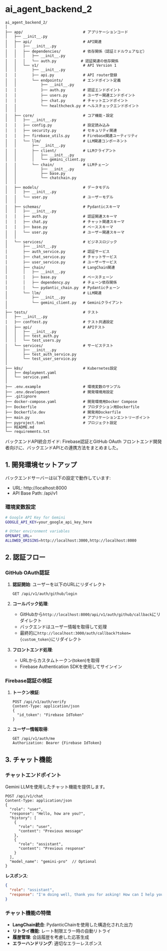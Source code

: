 # ai_agent_backend_2

```
ai_agent_backend_2/
│
├── app/                           # アプリケーションコード
│   ├── __init__.py
│   ├── api/                       # API関連
│   │   ├── __init__.py
│   │   ├── dependencies/          # 依存関係（認証ミドルウェアなど）
│   │   │   ├── __init__.py
│   │   │   └── auth.py           # 認証関連の依存関係
│   │   └── v1/                    # API Version 1
│   │       ├── __init__.py
│   │       ├── api.py             # API router登録
│   │       └── endpoints/         # エンドポイント定義
│   │           ├── __init__.py
│   │           ├── auth.py        # 認証エンドポイント
│   │           ├── users.py       # ユーザー関連エンドポイント
│   │           ├── chat.py        # チャットエンドポイント
│   │           └── healthcheck.py # ヘルスチェックエンドポイント
│   │
│   ├── core/                      # コア機能・設定
│   │   ├── __init__.py
│   │   ├── config.py              # 設定読み込み
│   │   ├── security.py            # セキュリティ関連
│   │   ├── firebase_utils.py      # Firebase関連ユーティリティ
│   │   └── llm/                   # LLM関連コンポーネント
│   │       ├── __init__.py
│   │       ├── client/            # LLMクライアント
│   │       │   ├── __init__.py
│   │       │   └── gemini_client.py
│   │       └── chain/             # LLMチェーン
│   │           ├── __init__.py
│   │           ├── base.py
│   │           └── chatchain.py
│   │
│   ├── models/                    # データモデル
│   │   ├── __init__.py
│   │   └── user.py                # ユーザーモデル
│   │
│   ├── schemas/                   # Pydanticスキーマ
│   │   ├── __init__.py
│   │   ├── auth.py                # 認証関連スキーマ
│   │   ├── chat.py                # チャット関連スキーマ
│   │   ├── base.py                # ベーススキーマ
│   │   └── user.py                # ユーザー関連スキーマ
│   │
│   └── services/                  # ビジネスロジック
│       ├── __init__.py
│       ├── auth_service.py        # 認証サービス
│       ├── chat_service.py        # チャットサービス
│       ├── user_service.py        # ユーザーサービス
│       ├── chain/                 # LangChain関連
│       │   ├── __init__.py
│       │   ├── base.py            # ベースチェーン
│       │   ├── dependency.py      # チェーン依存関係
│       │   └── pydantic_chain.py  # Pydanticチェーン
│       └── llm/                   # LLM関連
│           ├── __init__.py
│           └── gemini_client.py   # Geminiクライアント
│
├── tests/                         # テスト
│   ├── __init__.py
│   ├── conftest.py                # テスト共通設定
│   ├── api/                       # APIテスト
│   │   ├── __init__.py
│   │   ├── test_auth.py
│   │   └── test_users.py
│   └── services/                  # サービステスト
│       ├── __init__.py
│       ├── test_auth_service.py
│       └── test_user_service.py
│
├── k8s/                           # Kubernetes設定
│   ├── deployment.yaml
│   └── service.yaml
│
├── .env.example                   # 環境変数のサンプル
├── .env.development               # 開発環境用設定
├── .gitignore
├── docker-compose.yaml            # 開発環境用Docker Compose
├── Dockerfile                     # プロダクション用Dockerfile
├── Dockerfile.dev                 # 開発用Dockerfile
├── main.py                        # アプリケーションエントリーポイント
├── pyproject.toml                 # プロジェクト設定
├── README.md
└── requirements.txt
```


バックエンドAPI統合ガイド: Firebase認証とGitHub OAuth
フロントエンド開発者向けに、バックエンドAPIとの連携方法をまとめました。

## 1. 開発環境セットアップ
バックエンドサーバーは以下の設定で動作しています:
- URL: http://localhost:8000
- API Base Path: /api/v1

### 環境変数設定
```bash
# Google API Key for Gemini
GOOGLE_API_KEY=your_google_api_key_here

# Other environment variables
OPENAPI_URL=
ALLOWED_ORIGINS=http://localhost:3000,http://localhost:8080
```

## 2. 認証フロー
### GitHub OAuth認証
1. **認証開始**: ユーザーを以下のURLにリダイレクト
   ```
   GET /api/v1/auth/github/login
   ```

2. **コールバック処理**:
   - GitHubから`http://localhost:8000/api/v1/auth/github/callback`にリダイレクト
   - バックエンドはユーザー情報を取得して処理
   - 最終的に`http://localhost:3000/auth/callback?token={custom_token}`にリダイレクト

3. **フロントエンド処理**:
   - URLからカスタムトークン(token)を取得
   - Firebase Authentication SDKを使用してサインイン

### Firebase認証の検証
1. **トークン検証**:
   ```
   POST /api/v1/auth/verify
   Content-Type: application/json
   {
     "id_token": "Firebase IdToken"
   }
   ```

2. **ユーザー情報取得**:
   ```
   GET /api/v1/auth/me
   Authorization: Bearer {Firebase IdToken}
   ```

## 3. チャット機能
### チャットエンドポイント
Gemini LLMを使用したチャット機能を提供します。

```
POST /api/v1/chat
Content-Type: application/json
{
  "role": "user",
  "response": "Hello, how are you?",
  "history": [
    {
      "role": "user",
      "content": "Previous message"
    },
    {
      "role": "assistant", 
      "content": "Previous response"
    }
  ],
  "model_name": "gemini-pro"  // Optional
}
```

**レスポンス**:
```json
{
  "role": "assistant",
  "response": "I'm doing well, thank you for asking! How can I help you today?"
}
```

### チャット機能の特徴
- **LangChain統合**: PydanticChainを使用した構造化された出力
- **リトライ機能**: レート制限エラー時の自動リトライ
- **履歴管理**: 会話履歴を考慮した応答生成
- **エラーハンドリング**: 適切なエラーレスポンス